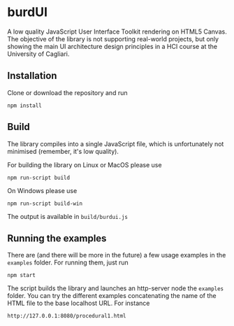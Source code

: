 # burdUI

A low quality JavaScript User Interface Toolkit rendering on HTML5 
Canvas. The objective of the library is not supporting real-world 
projects, but only showing the main UI architecture design 
principles in a HCI course at the University of Cagliari.

## Installation

Clone or download the repository and run 

    npm install
    
## Build

The library compiles into a single JavaScript file, which is 
unfortunately not minimised (remember, it's low quality).

For building the library on Linux or MacOS please use

    npm run-script build
    
On Windows please use

    npm run-script build-win
    
The output is available in `build/burdui.js` 

## Running the examples

There are (and there will be more in the future) a few usage 
examples in the `examples` folder. For running them, just run 

    npm start
    
The script builds the library and launches an http-server node 
the `examples` folder. You can try the different examples 
concatenating the name of the HTML file to the base localhost URL.
For instance

    http://127.0.0.1:8080/procedural1.html
    

